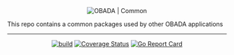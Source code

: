 <div align="center">
  <img class="logo" src="https://www.obada.io/assets/logo/obada-logo-light.svg" alt="OBADA | Common"/>
</div>

This repo contains a common packages used by other OBADA applications

---

<div align="center">

[![build](https://github.com/obada-foundation/common/actions/workflows/ci.yml/badge.svg)](https://github.com/obada-foundation/common/actions/workflows/ci.yml)&nbsp;[![Coverage Status](https://coveralls.io/repos/github/obada-foundation/common/badge.svg?branch=main)](https://coveralls.io/github/obada-foundation/common?branch=main)&nbsp;[![Go Report Card](https://goreportcard.com/badge/github.com/obada-foundation/common)](https://goreportcard.com/report/github.com/obada-foundation/common)

</div>
